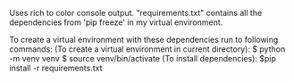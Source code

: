 Uses rich to color console output. "requirements.txt" contains all the dependencies from 'pip freeze' in my virtual environment.


To create a virtual environment with these dependencies run to following commands:
	(To create a virtual environment in current directory):
$ python -m venv venv
$ source venv/bin/activate
	(To install dependencies):
$pip install -r requirements.txt

